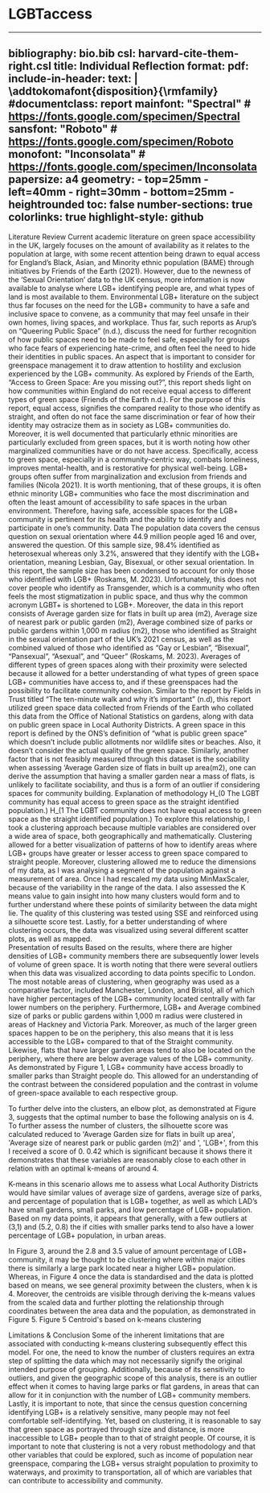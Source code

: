 # LGBTaccess

---
bibliography: bio.bib
csl: harvard-cite-them-right.csl
title: Individual Reflection
format: 
  pdf:
    include-in-header:
      text: |
        \addtokomafont{disposition}{\rmfamily}
    #documentclass: report
    mainfont: "Spectral" # https://fonts.google.com/specimen/Spectral
    sansfont: "Roboto"   # https://fonts.google.com/specimen/Roboto
    monofont: "Inconsolata" # https://fonts.google.com/specimen/Inconsolata
    papersize: a4
    geometry:
      - top=25mm
      - left=40mm
      - right=30mm
      - bottom=25mm
      - heightrounded
    toc: false
    number-sections: true
    colorlinks: true
    highlight-style: github
---
Literature Review
Current academic literature on green space accessibility in the UK, largely focuses on the amount of availability as it relates to the population at large, with some recent attention being drawn to equal access for England’s Black, Asian, and Minority ethnic population (BAME) through initiatives by Friends of the Earth (2021). However, due to the newness of the ‘Sexual Orientation’ data to the UK census, more information is now available to analyse where LGB+ identifying people are, and what types of land is most available to them. Environmental LGB+ literature on the subject thus far focuses on the need for the LGB+ community to have a safe and inclusive space to convene, as a community that may feel unsafe in their own homes, living spaces, and workplace. Thus far, such reports as Arup’s on “Queering Public Space” (n.d.), discuss the need for further recognition of how public spaces need to be made to feel safe, especially for groups who face fears of experiencing hate-crime, and often feel the need to hide their identities in public spaces. An aspect that is important to consider for greenspace management it to draw attention to hostility and exclusion experienced by the LGB+ community. As explored by Friends of the Earth, “Access to Green Space: Are you missing out?”, this report sheds light on how communities within England do not receive equal access to different types of green space (Friends of the Earth n.d.). For the purpose of this report, equal access, signifies the compared reality to those who identify as straight, and often do not face the same discrimination or fear of how their identity may ostracize them as in society as LGB+ communities do. Moreover, it is well documented that particularly ethnic minorities are particularly excluded from green spaces, but it is worth noting how other marginalized communities have or do not have access. Specifically, access to green space, especially in a community-centric way, combats loneliness, improves mental-health, and is restorative for physical well-being. LGB+ groups often suffer from marginalization and exclusion from friends and families (Nicola 2021). It is worth mentioning, that of these groups, it is often ethnic minority LGB+ communities who face the most discrimination and often the least amount of accessibility to safe spaces in the urban environment. Therefore, having safe, accessible spaces for the LGB+ community is pertinent for its health and the ability to identify and participate in one’s community. 
Data
The population data covers the census question on sexual orientation where 44.9 million people aged 16 and over, answered the question. Of this sample size, 98.4% identified as heterosexual whereas only 3.2%, answered that they identify with the LGB+ orientation, meaning Lesbian, Gay, Bisexual, or other sexual orientation. In this report, the sample size has been condensed to account for only those who identified with LGB+ (Roskams, M. 2023). Unfortunately, this does not cover people who identify as Transgender, which is a community who often feels the most stigmatization in public space, and thus why the common acronym LGBT+ is shortened to LGB+. Moreover, the data in this report consists of Average garden size for flats in built up area (m2), Average size of nearest park or public garden (m2), Average combined size of parks or public gardens within 1,000 m radius (m2), those who identified as Straight in the sexual orientation part of the UK’s 2021 census, as well as the combined valued of those who identified as “Gay or Lesbian”, “Bisexual”, “Pansexual”, “Asexual”, and “Queer” (Roskams, M. 2023). Averages of different types of green spaces along with their proximity were selected because it allowed for a better understanding of what types of green space LGB+ communities have access to, and if these greenspaces had the possibility to facilitate community cohesion. Similar to the report by Fields in Trust titled “The ten-minute walk and why it’s important” (n.d), this report utilized green space data collected from Friends of the Earth who collated this data from the Office of National Statistics on gardens, along with data on public green space in Local Authority Districts. A green space in this report is defined by the ONS’s definition of “what is public green space” which doesn’t include public allotments nor wildlife sites or beaches. Also, it doesn’t consider the actual quality of the green space. Similarly, another factor that is not feasibly measured through this dataset is the sociability when assessing ‘Average Garden size of flats in built up area(m2), one can derive the assumption that having a smaller garden near a mass of flats, is unlikely to facilitate sociability, and thus is a form of an outlier if considering spaces for community building. 
Explanation of methodology
H_(0 The LGBT community has equal access to green space as the straight identified population.) H_(1 The LGBT community does not have equal access to green space as the straight identified population.)
To explore this relationship, I took a clustering approach because multiple variables are considered over a wide area of space, both geographically and mathematically. Clustering allowed for a better visualization of patterns of how to identify areas where LGB+ groups have greater or lesser access to green space compared to straight people. Moreover, clustering allowed me to reduce the dimensions of my data, as I was analysing a segment of the population against a measurement of area. Once I had rescaled my data using MinMaxScaler, because of the variability in the range of the data. I also assessed the K means value to gain insight into how many clusters would form and to further understand where these points of similarity between the data might lie. The quality of this clustering was tested using SSE and reinforced using a silhouette score test. Lastly, for a better understanding of where clustering occurs, the data was visualized using several different scatter plots, as well as mapped.  
Presentation of results
Based on the results, where there are higher densities of LGB+ community members there are subsequently lower levels of volume of green space. It is worth noting that there were several outliers when this data was visualized according to data points specific to London. The most notable areas of clustering, when geography was used as a comparative factor, included Manchester, London, and Bristol, all of which have higher percentages of the LGB+ community located centrally with far lower numbers on the periphery. Furthermore, LGB+ and Average combined size of parks or public gardens within 1,000 m radius were clustered in areas of Hackney and Victoria Park. Moreover, as much of the larger green spaces happen to be on the periphery, this also means that it is less accessible to the LGB+ compared to that of the Straight community. Likewise, flats that have larger garden areas tend to also be located on the periphery, where there are below average values of the LGB+ community. As demonstrated by Figure 1, LGB+ community have access broadly to smaller parks than Straight people do. This allowed for an understanding of the contrast between the considered population and the contrast in volume of green-space available to each respective group. 

 
To further delve into the clusters, an elbow plot, as demonstrated at Figure 3, suggests that the optimal number to base the following analysis on is 4. To further assess the number of clusters, the silhouette score was calculated reduced to 'Average Garden size for flats in built up area', 'Average size of nearest park or public garden (m2)' and ', 'LGB+', from this I received a score of 0. 0.42 which is significant because it shows there it demonstrates that these variables are reasonably close to each other in relation with an optimal k-means of around 4. 




K-means in this scenario allows me to assess what Local Authority Districts would have similar values of average size of gardens, average size of parks, and percentage of population that is LGB+ together, as well as which LAD’s have small gardens, small parks, and low percentage of LGB+ population. Based on my data points, it appears that generally, with a few outliers at (3,1) and (5.2, 0.8) the if cities with smaller parks tend to also have a lower percentage of LGB+ population, in urban areas. 


In Figure 3, around the 2.8 and 3.5 value of amount percentage of LGB+ community, it may be thought to be clustering where within major cities there is similarly a large park located near a higher LGB+ population. Whereas, in Figure 4 once the data is standardised and the data is plotted based on means, we see general proximity between the clusters, when k is 4. Moreover, the centroids are visible through deriving the k-means values from the scaled data and further plotting the relationship through coordinates between the area data and the population, as demonstrated in Figure 5. 
                                              Figure 5 Centroid's based on k-means clustering






Limitations & Conclusion
Some of the inherent limitations that are associated with conducting k-means clustering subsequently effect this model. For one, the need to know the number of clusters requires an extra step of splitting the data which may not necessarily signify the original intended purpose of grouping. Additionally, because of its sensitivity to outliers, and given the geographic scope of this analysis, there is an outlier effect when it comes to having large parks or flat gardens, in areas that can allow for it in conjunction with the number of LGB+ community members. Lastly, it is important to note, that since the census question concerning identifying LGB+ is a relatively sensitive, many people may not feel comfortable self-identifying. 
Yet, based on clustering, it is reasonable to say that green space as portrayed through size and distance, is more inaccessible to LGB+ people than to that of straight people. Of course, it is important to note that clustering is not a very robust methodology and that other variables that could be explored, such as income of population near greenspace, comparing the LGB+ versus straight population to proximity to waterways, and proximity to transportation, all of which are variables that can contribute to accessibility and community. 
 
